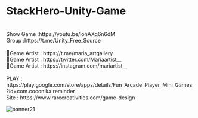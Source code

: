 # StackHero-Unity-Game
<br />
Show Game :https://youtu.be/lohAXq6n6dM<br />
Group :https://t.me/Unity_Free_Source<br /><br />
🎨Game Artist : https://t.me/maria_artgallery<br />
🎨Game Artist : https://twitter.com/Mariaartist__<br />
🎨Game Artist : https://instagram.com/mariartist__<br /><br />
PLAY : https://play.google.com/store/apps/details/Fun_Arcade_Player_Mini_Games?id=com.coconika.reminder<br />
Site : https://www.rarecreativities.com/game-design <br />

![banner21](https://user-images.githubusercontent.com/83016119/210813546-41509a22-7a5b-458b-94ac-e03431d08598.png)
